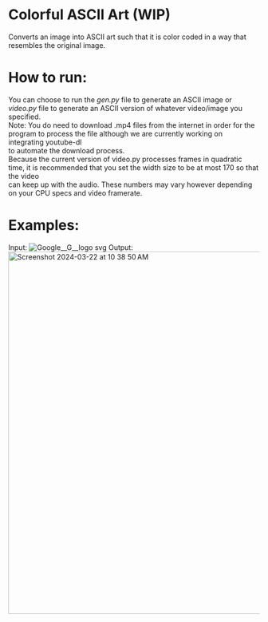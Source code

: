 # Colorful ASCII Art (WIP)
Converts an image into ASCII art such that it is color coded in a way that resembles the original image. <br/>

# How to run: 
You can choose to run the *gen.py* file to generate an ASCII image or *video.py* file to generate an ASCII version of whatever video/image you specified. <br/>
Note: You do need to download .mp4 files from the internet in order for the program to process the file although we are currently working on integrating youtube-dl <br/>
to automate the download process. <br/>
Because the current version of video.py processes frames in quadratic time, it is recommended that you set the width size to be at most 170 so that the video <br/>
can keep up with the audio. These numbers may vary however depending on your CPU specs and video framerate. 


# Examples: 
Input: 
![Google__G__logo svg](https://github.com/lLukii/Colorful-ASCII-Art/assets/105329087/5b71fff9-e8f5-4287-b84a-5aa4dc7c6ad2)
Output: 
<img width="726" alt="Screenshot 2024-03-22 at 10 38 50 AM" src="https://github.com/lLukii/Colorful-ASCII-Art/assets/105329087/84eb45fa-daae-43d5-8636-58939b82ab79">
